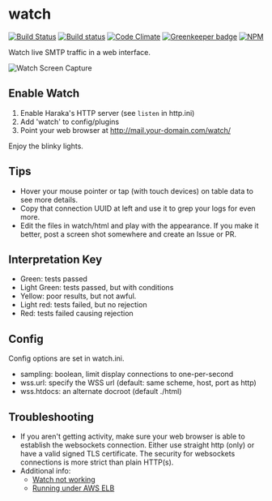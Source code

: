 # watch

[![Build Status][ci-img]][ci-url]
[![Build status][ci-win-img]][ci-win-url]
[![Code Climate][clim-img]][clim-url]
[![Greenkeeper badge][gk-img]][gk-url]
[![NPM][npm-img]][npm-url]


Watch live SMTP traffic in a web interface.

![Watch Screen Capture](http://www.tnpi.net/internet/mail/haraka-watch.png)


## Enable Watch

1. Enable Haraka's HTTP server (see `listen` in http.ini)
2. Add 'watch' to config/plugins
3. Point your web browser at http://mail.your-domain.com/watch/

Enjoy the blinky lights.


## Tips

* Hover your mouse pointer or tap (with touch devices) on table data to see more
details.
* Copy that connection UUID at left and use it to grep your logs for even more.
* Edit the files in watch/html and play with the appearance. If you make it
  better, post a screen shot somewhere and create an Issue or PR.


## Interpretation Key

* Green: tests passed
* Light Green: tests passed, but with conditions
* Yellow: poor results, but not awful.
* Light red: tests failed, but no rejection
* Red: tests failed causing rejection

## Config

Config options are set in watch.ini.

* sampling: boolean, limit display connections to one-per-second
* wss.url: specify the WSS url (default: same scheme, host, port as http)
* wss.htdocs: an alternate docroot (default ./html)

## Troubleshooting

* If you aren't getting activity, make sure your web browser is able to establish the websockets connection. Either use straight http (only) or have a valid signed TLS certificate. The security for websockets connections is more strict than plain HTTP(s).
* Additional info:
    * [Watch not working](https://github.com/haraka/Haraka/issues/2385)
    * [Running under AWS ELB](https://github.com/haraka/haraka-plugin-watch/issues/2)



[ci-img]: https://travis-ci.org/haraka/haraka-plugin-watch.svg?branch=master
[ci-url]: https://travis-ci.org/haraka/haraka-plugin-watch
[ci-win-img]: https://ci.appveyor.com/api/projects/status/yxjfxu5mb4n94ho3?svg=true
[ci-win-url]: https://ci.appveyor.com/project/msimerson/haraka-plugin-watch
[clim-img]: https://codeclimate.com/github/haraka/haraka-plugin-watch/badges/gpa.svg
[clim-url]: https://codeclimate.com/github/haraka/haraka-plugin-watch
[gk-img]: https://badges.greenkeeper.io/haraka/haraka-plugin-watch.svg
[gk-url]: https://greenkeeper.io/
[npm-img]: https://nodei.co/npm/haraka-plugin-watch.png
[npm-url]: https://www.npmjs.com/package/haraka-plugin-watch

